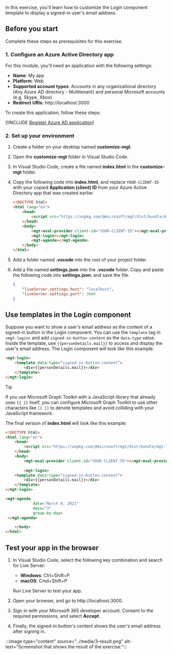 In this exercise, you'll learn how to customize the Login component template to display a signed-in user's email address.

## Before you start

Complete these steps as prerequisites for this exercise.

### 1. Configure an Azure Active Directory app

For this module, you'll need an application with the following settings:

- **Name**: My app
- **Platform**: Web
- **Supported account types**: Accounts in any organizational directory (Any Azure AD directory - Multitenant) and personal Microsoft accounts (e.g. Skype, Xbox)
- **Redirect URIs**: http://localhost:3000

To create this application, follow these steps:

[!INCLUDE [Register Azure AD application](../../../includes/exercise-register-azure-ad-application-mgt.md)]

### 2. Set up your environment

1. Create a folder on your desktop named **customize-mgt**.
1. Open the **customize-mgt** folder in Visual Studio Code.
1. In Visual Studio Code, create a file named **index.html** in the **customize-mgt** folder.
1. Copy the following code into **index.html**, and replace `YOUR-CLIENT-ID` with your copied **Application (client) ID** from your Azure Active Directory app that was created earlier.

    ```html
    <!DOCTYPE html>
    <html lang="en">
        <head>    
            <script src="https://unpkg.com/@microsoft/mgt/dist/bundle/mgt-loader.js"></script>
        </head>
        <body>    
            <mgt-msal-provider client-id="YOUR-CLIENT-ID"></mgt-msal-provider>    
            <mgt-login></mgt-login>
            <mgt-agenda></mgt-agenda>
        </body>
    </html>
    
    ```

1. Add a folder named **.vscode** into the root of your project folder.
1. Add a file named **settings.json** into the **.vscode** folder. Copy and paste the following code into **settings.json**, and save the file.
    
    ```json
    {
        "liveServer.settings.host": "localhost",
        "liveServer.settings.port": 3000
    }   
    
    ```

## Use templates in the Login component

Suppose you want to show a user's email address as the content of a signed-in button in the Login component. You can use the `template` tag in `<mgt-login>` and add `signed-in-button-content` as the `data-type` value. Inside the template, use `{{personDetails.mail}}` to access and display the user's email address. The Login component will look like this example:

```html
<mgt-login>
	<template data-type=”signed-in-button-content”> 
		<div>{{personDetails.mail}}</div>
	</template>
</mgt-login>

```

>[!Tip]
>If you use Microsoft Graph Toolkit with a JavaScript library that already uses `{{ }}` itself, you can configure Microsoft Graph Toolkit to use other characters like `[[ ]]` to denote templates and avoid colliding with your JavaScript framework.

The final version of **index.html** will look like this example:

```html
<!DOCTYPE html>
<html lang="en">
    <head>    
        <script src="https://unpkg.com/@microsoft/mgt/dist/bundle/mgt-loader.js"></script>
    </head>
    <body>    
        <mgt-msal-provider client-id="YOUR-CLIENT-ID"></mgt-msal-provider>   
 
        <mgt-login>
	<template data-type=”signed-in-button-content”> 
		<div>{{personDetails.mail}}</div>
	</template>
</mgt-login>

<mgt-agenda
            date="March 9, 2021"
            days="3"
            group-by-day>
 </mgt-agenda>

    </body>
</html>

```

## Test your app in the browser

1. In Visual Studio Code, select the following key combination and search for Live Server:

    - **Windows**: Ctrl+Shift+P
    - **macOS**: Cmd+Shift+P

   Run Live Server to test your app.
1. Open your browser, and go to http://localhost:3000.
1. Sign in with your Microsoft 365 developer account. Consent to the required permissions, and select **Accept**.
1. Finally, the signed-in button's content shows the user's email address after signing in.

:::image type="content" source="../media/3-result.png" alt-text="Screenshot that shows the result of the exercise.":::
